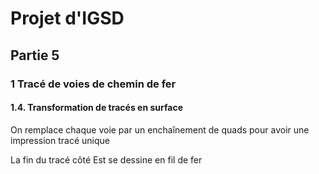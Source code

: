 # Projet d'IGSD



## Partie 5

### 1 Tracé de voies de chemin de fer

#### 1.4. Transformation de tracés en surface

On remplace chaque voie par un enchaînement de quads pour avoir une impression tracé unique

La fin du tracé côté Est se dessine en fil de fer